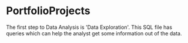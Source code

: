 # PortfolioProjects
The first step to Data Analysis is 'Data Exploration'. This SQL file has queries which can help the analyst get some information out of the data.
